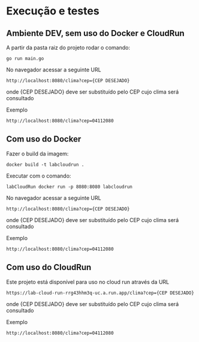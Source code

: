 # Execução e testes
## Ambiente DEV, sem uso do Docker e CloudRun
A partir da pasta raiz do projeto rodar o comando:

    go run main.go 

No navegador acessar a seguinte URL

    http://localhost:8080/clima?cep={CEP DESEJADO}

onde {CEP DESEJADO} deve ser substituído pelo CEP cujo clima será consultado

Exemplo

    http://localhost:8080/clima?cep=04112080

## Com uso do Docker
Fazer o build da imagem:

    docker build -t labcloudrun .

Executar com o comando:

    labCloudRun docker run -p 8080:8080 labcloudrun

No navegador acessar a seguinte URL

    http://localhost:8080/clima?cep={CEP DESEJADO}

onde {CEP DESEJADO} deve ser substituído pelo CEP cujo clima será consultado

Exemplo

    http://localhost:8080/clima?cep=04112080

## Com uso do CloudRun
Este projeto está disponível para uso no cloud run através da URL

    https://lab-cloud-run-rrg43hhm3q-uc.a.run.app/clima?cep={CEP DESEJADO}

onde {CEP DESEJADO} deve ser substituído pelo CEP cujo clima será consultado

Exemplo

    http://localhost:8080/clima?cep=04112080

